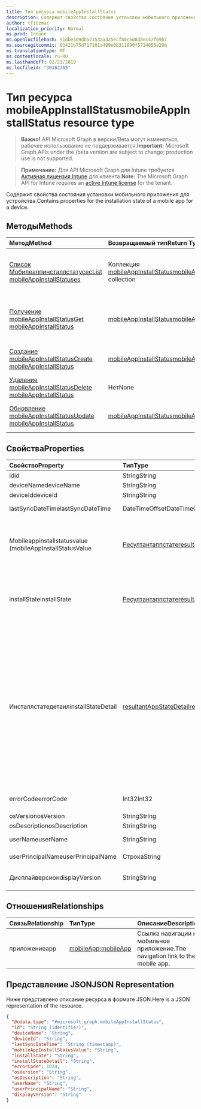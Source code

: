 ```yaml
---
title: Тип ресурса mobileAppInstallStatus
description: Содержит свойства состояния установки мобильного приложения для устройства.
author: tfitzmac
localization_priority: Normal
ms.prod: Intune
ms.openlocfilehash: 91dbe509db57153aa325ecf80c508d8ec47f69b7
ms.sourcegitcommit: 03421b75d717101a499e0b311890f5714056e29e
ms.translationtype: MT
ms.contentlocale: ru-RU
ms.lasthandoff: 02/21/2019
ms.locfileid: "30162365"
---
```

# <a name="mobileappinstallstatus-resource-type"></a><span data-ttu-id="a5d67-103">Тип ресурса mobileAppInstallStatus</span><span class="sxs-lookup"><span data-stu-id="a5d67-103">mobileAppInstallStatus resource type</span></span>

> <span data-ttu-id="a5d67-104">**Важно!** API Microsoft Graph в версии/Beta могут изменяться; рабочее использование не поддерживается.</span><span class="sxs-lookup"><span data-stu-id="a5d67-104">**Important:** Microsoft Graph APIs under the /beta version are subject to change; production use is not supported.</span></span>

> <span data-ttu-id="a5d67-105">**Примечание:** Для API Microsoft Graph для Intune требуется [Активная лицензия Intune](https://go.microsoft.com/fwlink/?linkid=839381) для клиента.</span><span class="sxs-lookup"><span data-stu-id="a5d67-105">**Note:** The Microsoft Graph API for Intune requires an [active Intune license](https://go.microsoft.com/fwlink/?linkid=839381) for the tenant.</span></span>

<span data-ttu-id="a5d67-106">Содержит свойства состояния установки мобильного приложения для устройства.</span><span class="sxs-lookup"><span data-stu-id="a5d67-106">Contains properties for the installation state of a mobile app for a device.</span></span>

## <a name="methods"></a><span data-ttu-id="a5d67-107">Методы</span><span class="sxs-lookup"><span data-stu-id="a5d67-107">Methods</span></span>
|<span data-ttu-id="a5d67-108">Метод</span><span class="sxs-lookup"><span data-stu-id="a5d67-108">Method</span></span>|<span data-ttu-id="a5d67-109">Возвращаемый тип</span><span class="sxs-lookup"><span data-stu-id="a5d67-109">Return Type</span></span>|<span data-ttu-id="a5d67-110">Описание</span><span class="sxs-lookup"><span data-stu-id="a5d67-110">Description</span></span>|
|:---|:---|:---|
|[<span data-ttu-id="a5d67-111">Список Мобилеаппинсталлстатусес</span><span class="sxs-lookup"><span data-stu-id="a5d67-111">List mobileAppInstallStatuses</span></span>](../api/intune-apps-mobileappinstallstatus-list.md)|<span data-ttu-id="a5d67-112">Коллекция [mobileAppInstallStatus](../resources/intune-apps-mobileappinstallstatus.md)</span><span class="sxs-lookup"><span data-stu-id="a5d67-112">[mobileAppInstallStatus](../resources/intune-apps-mobileappinstallstatus.md) collection</span></span>|<span data-ttu-id="a5d67-113">Список свойств и связей объектов [mobileAppInstallStatus](../resources/intune-apps-mobileappinstallstatus.md) .</span><span class="sxs-lookup"><span data-stu-id="a5d67-113">List properties and relationships of the [mobileAppInstallStatus](../resources/intune-apps-mobileappinstallstatus.md) objects.</span></span>|
|[<span data-ttu-id="a5d67-114">Получение mobileAppInstallStatus</span><span class="sxs-lookup"><span data-stu-id="a5d67-114">Get mobileAppInstallStatus</span></span>](../api/intune-apps-mobileappinstallstatus-get.md)|[<span data-ttu-id="a5d67-115">mobileAppInstallStatus</span><span class="sxs-lookup"><span data-stu-id="a5d67-115">mobileAppInstallStatus</span></span>](../resources/intune-apps-mobileappinstallstatus.md)|<span data-ttu-id="a5d67-116">Чтение свойств и связей объекта [mobileAppInstallStatus](../resources/intune-apps-mobileappinstallstatus.md) .</span><span class="sxs-lookup"><span data-stu-id="a5d67-116">Read properties and relationships of the [mobileAppInstallStatus](../resources/intune-apps-mobileappinstallstatus.md) object.</span></span>|
|[<span data-ttu-id="a5d67-117">Создание mobileAppInstallStatus</span><span class="sxs-lookup"><span data-stu-id="a5d67-117">Create mobileAppInstallStatus</span></span>](../api/intune-apps-mobileappinstallstatus-create.md)|[<span data-ttu-id="a5d67-118">mobileAppInstallStatus</span><span class="sxs-lookup"><span data-stu-id="a5d67-118">mobileAppInstallStatus</span></span>](../resources/intune-apps-mobileappinstallstatus.md)|<span data-ttu-id="a5d67-119">Создание нового объекта [mobileAppInstallStatus](../resources/intune-apps-mobileappinstallstatus.md) .</span><span class="sxs-lookup"><span data-stu-id="a5d67-119">Create a new [mobileAppInstallStatus](../resources/intune-apps-mobileappinstallstatus.md) object.</span></span>|
|[<span data-ttu-id="a5d67-120">Удаление mobileAppInstallStatus</span><span class="sxs-lookup"><span data-stu-id="a5d67-120">Delete mobileAppInstallStatus</span></span>](../api/intune-apps-mobileappinstallstatus-delete.md)|<span data-ttu-id="a5d67-121">Нет</span><span class="sxs-lookup"><span data-stu-id="a5d67-121">None</span></span>|<span data-ttu-id="a5d67-122">Удаляет объект [mobileAppInstallStatus](../resources/intune-apps-mobileappinstallstatus.md).</span><span class="sxs-lookup"><span data-stu-id="a5d67-122">Deletes a [mobileAppInstallStatus](../resources/intune-apps-mobileappinstallstatus.md).</span></span>|
|[<span data-ttu-id="a5d67-123">Обновление mobileAppInstallStatus</span><span class="sxs-lookup"><span data-stu-id="a5d67-123">Update mobileAppInstallStatus</span></span>](../api/intune-apps-mobileappinstallstatus-update.md)|[<span data-ttu-id="a5d67-124">mobileAppInstallStatus</span><span class="sxs-lookup"><span data-stu-id="a5d67-124">mobileAppInstallStatus</span></span>](../resources/intune-apps-mobileappinstallstatus.md)|<span data-ttu-id="a5d67-125">Обновление свойств объекта [mobileAppInstallStatus](../resources/intune-apps-mobileappinstallstatus.md) .</span><span class="sxs-lookup"><span data-stu-id="a5d67-125">Update the properties of a [mobileAppInstallStatus](../resources/intune-apps-mobileappinstallstatus.md) object.</span></span>|

## <a name="properties"></a><span data-ttu-id="a5d67-126">Свойства</span><span class="sxs-lookup"><span data-stu-id="a5d67-126">Properties</span></span>
|<span data-ttu-id="a5d67-127">Свойство</span><span class="sxs-lookup"><span data-stu-id="a5d67-127">Property</span></span>|<span data-ttu-id="a5d67-128">Тип</span><span class="sxs-lookup"><span data-stu-id="a5d67-128">Type</span></span>|<span data-ttu-id="a5d67-129">Описание</span><span class="sxs-lookup"><span data-stu-id="a5d67-129">Description</span></span>|
|:---|:---|:---|
|<span data-ttu-id="a5d67-130">id</span><span class="sxs-lookup"><span data-stu-id="a5d67-130">id</span></span>|<span data-ttu-id="a5d67-131">String</span><span class="sxs-lookup"><span data-stu-id="a5d67-131">String</span></span>|<span data-ttu-id="a5d67-132">Ключ объекта.</span><span class="sxs-lookup"><span data-stu-id="a5d67-132">Key of the entity.</span></span>|
|<span data-ttu-id="a5d67-133">deviceName</span><span class="sxs-lookup"><span data-stu-id="a5d67-133">deviceName</span></span>|<span data-ttu-id="a5d67-134">String</span><span class="sxs-lookup"><span data-stu-id="a5d67-134">String</span></span>|<span data-ttu-id="a5d67-135">Имя устройства</span><span class="sxs-lookup"><span data-stu-id="a5d67-135">Device name</span></span>|
|<span data-ttu-id="a5d67-136">deviceId</span><span class="sxs-lookup"><span data-stu-id="a5d67-136">deviceId</span></span>|<span data-ttu-id="a5d67-137">String</span><span class="sxs-lookup"><span data-stu-id="a5d67-137">String</span></span>|<span data-ttu-id="a5d67-138">ИДЕНТИФИКАТОР устройства</span><span class="sxs-lookup"><span data-stu-id="a5d67-138">Device ID</span></span>|
|<span data-ttu-id="a5d67-139">lastSyncDateTime</span><span class="sxs-lookup"><span data-stu-id="a5d67-139">lastSyncDateTime</span></span>|<span data-ttu-id="a5d67-140">DateTimeOffset</span><span class="sxs-lookup"><span data-stu-id="a5d67-140">DateTimeOffset</span></span>|<span data-ttu-id="a5d67-141">Дата и время последней синхронизации</span><span class="sxs-lookup"><span data-stu-id="a5d67-141">Last sync date time</span></span>|
|<span data-ttu-id="a5d67-142">Mobileappinstallstatusvalue (</span><span class="sxs-lookup"><span data-stu-id="a5d67-142">mobileAppInstallStatusValue</span></span>|[<span data-ttu-id="a5d67-143">Ресултантаппстате</span><span class="sxs-lookup"><span data-stu-id="a5d67-143">resultantAppState</span></span>](../resources/intune-shared-resultantappstate.md)|<span data-ttu-id="a5d67-144">Состояние установки приложения.</span><span class="sxs-lookup"><span data-stu-id="a5d67-144">The install state of the app.</span></span> <span data-ttu-id="a5d67-145">Возможные значения: `installed`, `failed`, `notInstalled`, `uninstallFailed`, `pendingInstall`, `unknown`, `notApplicable`.</span><span class="sxs-lookup"><span data-stu-id="a5d67-145">Possible values are: `installed`, `failed`, `notInstalled`, `uninstallFailed`, `pendingInstall`, `unknown`, `notApplicable`.</span></span>|
|<span data-ttu-id="a5d67-146">installState</span><span class="sxs-lookup"><span data-stu-id="a5d67-146">installState</span></span>|[<span data-ttu-id="a5d67-147">Ресултантаппстате</span><span class="sxs-lookup"><span data-stu-id="a5d67-147">resultantAppState</span></span>](../resources/intune-shared-resultantappstate.md)|<span data-ttu-id="a5d67-148">Состояние установки приложения.</span><span class="sxs-lookup"><span data-stu-id="a5d67-148">The install state of the app.</span></span> <span data-ttu-id="a5d67-149">Возможные значения: `installed`, `failed`, `notInstalled`, `uninstallFailed`, `pendingInstall`, `unknown`, `notApplicable`.</span><span class="sxs-lookup"><span data-stu-id="a5d67-149">Possible values are: `installed`, `failed`, `notInstalled`, `uninstallFailed`, `pendingInstall`, `unknown`, `notApplicable`.</span></span>|
|<span data-ttu-id="a5d67-150">Инсталлстатедетаил</span><span class="sxs-lookup"><span data-stu-id="a5d67-150">installStateDetail</span></span>|[<span data-ttu-id="a5d67-151">resultantAppStateDetail</span><span class="sxs-lookup"><span data-stu-id="a5d67-151">resultantAppStateDetail</span></span>](../resources/intune-apps-resultantappstatedetail.md)|<span data-ttu-id="a5d67-152">Сведения о состоянии установки приложения.</span><span class="sxs-lookup"><span data-stu-id="a5d67-152">The install state detail of the app.</span></span> <span data-ttu-id="a5d67-153">Возможные значения: `noAdditionalDetails`, `seeInstallErrorCode`, `seeUninstallErrorCode`, `pendingReboot`, `platformNotApplicable`, `minimumCpuSpeedNotMet`, `minimumLogicalProcessorCountNotMet`, `minimumPhysicalMemoryNotMet`, `minimumOsVersionNotMet`, `minimumDiskSpaceNotMet`, `processorArchitectureNotApplicable`.</span><span class="sxs-lookup"><span data-stu-id="a5d67-153">Possible values are: `noAdditionalDetails`, `seeInstallErrorCode`, `seeUninstallErrorCode`, `pendingReboot`, `platformNotApplicable`, `minimumCpuSpeedNotMet`, `minimumLogicalProcessorCountNotMet`, `minimumPhysicalMemoryNotMet`, `minimumOsVersionNotMet`, `minimumDiskSpaceNotMet`, `processorArchitectureNotApplicable`.</span></span>|
|<span data-ttu-id="a5d67-154">errorCode</span><span class="sxs-lookup"><span data-stu-id="a5d67-154">errorCode</span></span>|<span data-ttu-id="a5d67-155">Int32</span><span class="sxs-lookup"><span data-stu-id="a5d67-155">Int32</span></span>|<span data-ttu-id="a5d67-156">Код ошибки для установки или удаления сбоев.</span><span class="sxs-lookup"><span data-stu-id="a5d67-156">The error code for install or uninstall failures.</span></span>|
|<span data-ttu-id="a5d67-157">osVersion</span><span class="sxs-lookup"><span data-stu-id="a5d67-157">osVersion</span></span>|<span data-ttu-id="a5d67-158">String</span><span class="sxs-lookup"><span data-stu-id="a5d67-158">String</span></span>|<span data-ttu-id="a5d67-159">Версия ОС</span><span class="sxs-lookup"><span data-stu-id="a5d67-159">OS Version</span></span>|
|<span data-ttu-id="a5d67-160">osDescription</span><span class="sxs-lookup"><span data-stu-id="a5d67-160">osDescription</span></span>|<span data-ttu-id="a5d67-161">String</span><span class="sxs-lookup"><span data-stu-id="a5d67-161">String</span></span>|<span data-ttu-id="a5d67-162">Описание ОС</span><span class="sxs-lookup"><span data-stu-id="a5d67-162">OS Description</span></span>|
|<span data-ttu-id="a5d67-163">userName</span><span class="sxs-lookup"><span data-stu-id="a5d67-163">userName</span></span>|<span data-ttu-id="a5d67-164">String</span><span class="sxs-lookup"><span data-stu-id="a5d67-164">String</span></span>|<span data-ttu-id="a5d67-165">Имя пользователя устройства</span><span class="sxs-lookup"><span data-stu-id="a5d67-165">Device User Name</span></span>|
|<span data-ttu-id="a5d67-166">userPrincipalName</span><span class="sxs-lookup"><span data-stu-id="a5d67-166">userPrincipalName</span></span>|<span data-ttu-id="a5d67-167">Строка</span><span class="sxs-lookup"><span data-stu-id="a5d67-167">String</span></span>|<span data-ttu-id="a5d67-168">"User Principal Name" (Имя участника-пользователя);</span><span class="sxs-lookup"><span data-stu-id="a5d67-168">User Principal Name</span></span>|
|<span data-ttu-id="a5d67-169">Дисплайверсион</span><span class="sxs-lookup"><span data-stu-id="a5d67-169">displayVersion</span></span>|<span data-ttu-id="a5d67-170">String</span><span class="sxs-lookup"><span data-stu-id="a5d67-170">String</span></span>|<span data-ttu-id="a5d67-171">Доступная для человека версия приложения</span><span class="sxs-lookup"><span data-stu-id="a5d67-171">Human readable version of the application</span></span>|

## <a name="relationships"></a><span data-ttu-id="a5d67-172">Отношения</span><span class="sxs-lookup"><span data-stu-id="a5d67-172">Relationships</span></span>
|<span data-ttu-id="a5d67-173">Связь</span><span class="sxs-lookup"><span data-stu-id="a5d67-173">Relationship</span></span>|<span data-ttu-id="a5d67-174">Тип</span><span class="sxs-lookup"><span data-stu-id="a5d67-174">Type</span></span>|<span data-ttu-id="a5d67-175">Описание</span><span class="sxs-lookup"><span data-stu-id="a5d67-175">Description</span></span>|
|:---|:---|:---|
|<span data-ttu-id="a5d67-176">приложение</span><span class="sxs-lookup"><span data-stu-id="a5d67-176">app</span></span>|<span data-ttu-id="a5d67-177">[mobileApp](../resources/intune-apps-mobileapp.md);</span><span class="sxs-lookup"><span data-stu-id="a5d67-177">[mobileApp](../resources/intune-apps-mobileapp.md)</span></span>|<span data-ttu-id="a5d67-178">Ссылка навигации на мобильное приложение.</span><span class="sxs-lookup"><span data-stu-id="a5d67-178">The navigation link to the mobile app.</span></span>|

## <a name="json-representation"></a><span data-ttu-id="a5d67-179">Представление JSON</span><span class="sxs-lookup"><span data-stu-id="a5d67-179">JSON Representation</span></span>
<span data-ttu-id="a5d67-180">Ниже представлено описание ресурса в формате JSON.</span><span class="sxs-lookup"><span data-stu-id="a5d67-180">Here is a JSON representation of the resource.</span></span>
<!-- {
  "blockType": "resource",
  "keyProperty": "id",
  "@odata.type": "microsoft.graph.mobileAppInstallStatus"
}
-->
``` json
{
  "@odata.type": "#microsoft.graph.mobileAppInstallStatus",
  "id": "String (identifier)",
  "deviceName": "String",
  "deviceId": "String",
  "lastSyncDateTime": "String (timestamp)",
  "mobileAppInstallStatusValue": "String",
  "installState": "String",
  "installStateDetail": "String",
  "errorCode": 1024,
  "osVersion": "String",
  "osDescription": "String",
  "userName": "String",
  "userPrincipalName": "String",
  "displayVersion": "String"
}
```




